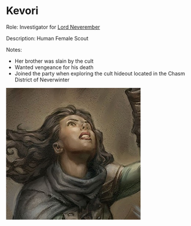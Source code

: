 # Kevori
Role: Investigator for [Lord Neverember](<../Lord Neverember.html>)

Description: Human Female Scout

Notes:
- Her brother was slain by the cult
- Wanted vengeance for his death
- Joined the party when exploring the cult hideout located in the Chasm District of Neverwinter


![00- Kevori thumbnail](<../../IMAGES/00- Kevori thumbnail.jpg>)

